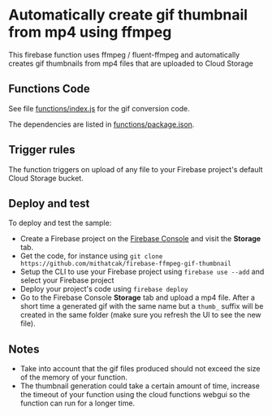 # Automatically create gif thumbnail from mp4 using ffmpeg

This firebase function uses ffmpeg / fluent-ffmpeg and automatically creates gif thumbnails from mp4 files that are uploaded to Cloud Storage

## Functions Code

See file [functions/index.js](functions/index.js) for the gif conversion code.

The dependencies are listed in [functions/package.json](functions/package.json).

## Trigger rules

The function triggers on upload of any file to your Firebase project's default Cloud Storage bucket.

## Deploy and test

To deploy and test the sample:

- Create a Firebase project on the [Firebase Console](https://console.firebase.google.com) and visit the **Storage** tab.
- Get the code, for instance using `git clone https://github.com/mithatcak/firebase-ffmpeg-gif-thumbnail`
- Setup the CLI to use your Firebase project using `firebase use --add` and select your Firebase project
- Deploy your project's code using `firebase deploy`
- Go to the Firebase Console **Storage** tab and upload a mp4 file. After a short time a generated gif with the same name but a `thumb_` suffix will be created in the same folder (make sure you refresh the UI to see the new file).

## Notes

- Take into account that the gif files produced should not exceed the size of the memory of your function.
- The thumbnail generation could take a certain amount of time, increase the timeout of your function using the cloud functions webgui so the function can run for a longer time.
